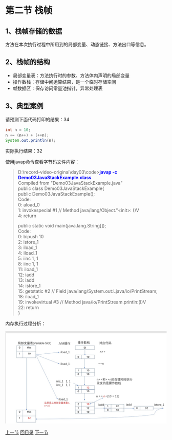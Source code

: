 

# 第二节 栈帧

## 1、栈帧存储的数据

方法在本次执行过程中所用到的局部变量、动态链接、方法出口等信息。



## 2、栈帧的结构

- 局部变量表：方法执行时的参数、方法体内声明的局部变量
- 操作数栈：存储中间运算结果，是一个临时存储空间
- 帧数据区：保存访问常量池指针，异常处理表



## 3、典型案例

请预测下面代码打印的结果：34

```java
int n = 10;
n += (n++) + (++n);
System.out.println(n);
```

实际执行结果：32

使用javap命令查看字节码文件内容：

> D:\record-video-original\day03\code><span style="color:blue;font-weight:bold;">javap -c Demo03JavaStackExample.class</span><br/>
> Compiled from "Demo03JavaStackExample.java"<br/>
> public class Demo03JavaStackExample{<br/>
> public Demo03JavaStackExample();<br/>
> Code:<br/>
>  0: aload_0<br/>
>  1: invokespecial #1                  // Method java/lang/Object."&lt;init&gt;: ()V<br/>
>  4: return<br/>
>
> public static void main(java.lang.String[]);<br/>
> Code:<br/>
>  0: bipush        10<br/>
>  2: istore_1<br/>
>  3: iload_1<br/>
>  4: iload_1<br/>
>  5: iinc          1, 1<br/>
>  8: iinc          1, 1<br/>
> 11: iload_1<br/>
> 12: iadd<br/>
> 13: iadd<br/>
> 14: istore_1<br/>
> 15: getstatic     #2                  // Field java/lang/System.out:Ljava/io/PrintStream;<br/>
> 18: iload_1<br/>
> 19: invokevirtual #3                  // Method java/io/PrintStream.println:(I)V<br/>
> 22: return<br/>
> }



内存执行过程分析：

![images](./images/img005.png)





[上一节](verse01.html) [回目录](index.html) [下一节](verse03.html)